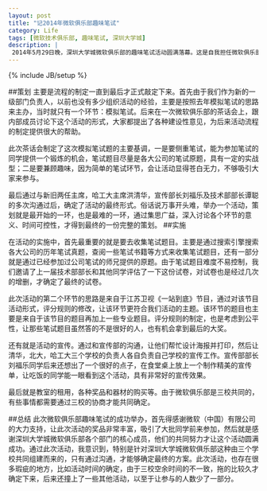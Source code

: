 ```yaml
---
layout: post
title: "记2014年微软俱乐部趣味笔试"
category: Life
tags: [微软技术俱乐部, 趣味笔试, 深圳大学城]
description: |
 2014年5月29日晚，深圳大学城微软俱乐部的趣味笔试活动圆满落幕。这是自我担任微软俱乐部技术部部长以来组织的第一次活动。这次活动成功主办，我学到很多，也体会到了主办一个活动的不易，从策划到最后的实施，每一步都得自己亲力亲为。
---
```


{% include JB/setup %}


##策划
主要是流程的制定一直到最后才正式敲定下来。首先由于我们作为新的一级部门负责人，以前也没有多少组织活动的经验，主要是按照去年模拟笔试的思路来主办，当时就只有一个环节：模拟笔试。后来在一次微软俱乐部的茶话会上，跟内部成员讨论下这个活动的形式，大家都提出了各种建设性意见，为后来活动流程的制定提供很大的帮助。 

此次茶话会制定了这次模拟笔试题的主要基调，一是要侧重笔试，能为参加笔试的同学提供一个锻炼的机会，笔试题目尽量是各大公司的笔试原题，具有一定的实战型；二是要兼顾趣味，因为简单的笔试环节，会让活动显得苍白无力，不够吸引大家来参与。

最后通过与新旧两任主席，哈工大主席洪清华，宣传部长刘福乐及技术部部长谭聪的多次沟通过后，确定了活动的最终形式。俗话说万事开头难，举办一个活动，策划就是最开始的一环，也是最难的一环，通过集思广益，深入讨论各个环节的意义、时间可控性，才得到最终的一份完整的策划。
##实施

在活动的实施中，首先最重要的就是要去收集笔试题目。主要是通过搜索引擎搜索各大公司的历年笔试真题，查阅一些笔试书籍等方式来收集笔试题目，还有一部分就是通过已经参加过公司笔试的师兄提供的原题。由于笔试题目难度不易控制，我们邀请了上一届技术部部长和其他同学评估了一下这份试卷，对试卷也是经过几次的增删，才确定了最终的试卷。

此次活动的第二个环节的思路是来自于江苏卫视《一站到底》节目，通过对该节目活动形式，评分规则的修改，让该环节更符合我们活动的主题。该环节的题目也主要是来自于该节目的题目再加上一些专业题目。评分规则的制定，也是考虑到公平性，让那些笔试题目虽然答的不是很好的人，也有机会拿到最后的大奖。

还有就是活动的宣传。通过和宣传部的沟通，让他们帮忙设计海报并打印，然后让清华，北大，哈工大三个学校的负责人各自负责自己学校的宣传工作。宣传部部长刘福乐同学后来还想出了一个很好的点子，在食堂桌上放上一个制作精美的宣传单，让吃饭的同学能一眼看到这个活动，具有非常好的宣传效果。

最后就是教室的租用，各种奖品和器材的购买等。由于微软俱乐部是三校共同的，有些事情都需要通过三校的协商才能共同确定。

##总结
此次微软俱乐部趣味笔试的成功举办，首先得感谢微软（中国）有限公司的大力支持，让此次活动的奖品非常丰富，吸引了大批同学前来参加，然后就是感谢深圳大学城微软俱乐部各个部门的核心成员，他们的共同努力才让这个活动圆满成功。通过此次活动，我意识到，特别是针对深圳大学城微软俱乐部这种由三个学校共同组建而来的，只有通过沟通，才能够确定最终的方案。此次活动，也存在很多瑕疵的地方，比如活动时间的确定，由于三校空余时间的不一致，拖的比较久才确定下来，后来还撞上了一些其他活动，以至于让参与的人数少了一部分。
  









